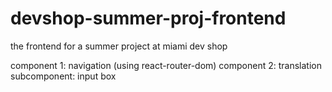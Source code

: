 # devshop-summer-proj-frontend
the frontend for a summer project at miami dev shop

component 1: navigation (using react-router-dom)
component 2: translation
    subcomponent: input box

